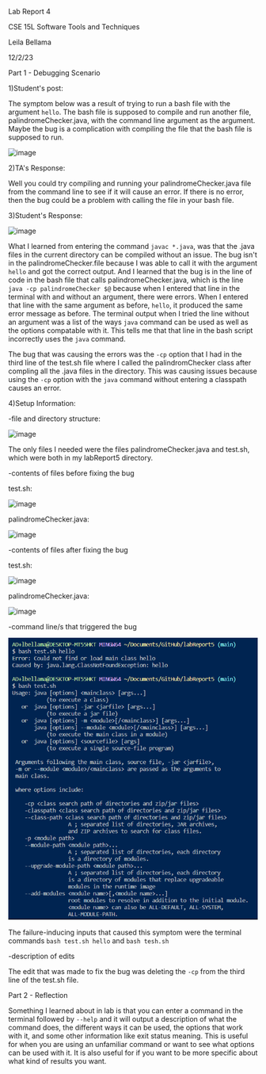 Lab Report 4

CSE 15L Software Tools and Techniques

Leila Bellama

12/2/23


Part 1 - Debugging Scenario

1)Student's post:

The symptom below was a result of trying to run a bash file with the argument `hello`. The bash file is supposed to compile and run another file, palindromeChecker.java, with the command line argument as the argument. Maybe the bug is a complication with compiling the file that the bash file is supposed to run.

![image](https://github.com/lmbellama/cse15l-lab-reports/assets/130100171/8095c00f-d6be-4fde-9be0-e8252e8ac6c5)


2)TA's Response:

Well you could try compiling and running your palindromeChecker.java file from the command line to see if it will cause an error. If there is no error, then the bug could be a problem with calling the file in your bash file.

3)Student's Response:


![image](https://github.com/lmbellama/cse15l-lab-reports/assets/130100171/dc66caf0-a582-4e9e-9658-34d15f8210d3)


What I learned from entering the command `javac *.java`, was that the .java files in the current directory can be compiled without an issue. The bug isn't in the palindromeChecker.file because I was able to call it with the argument `hello` and got the correct output. And I learned that the bug is in the line of code in the bash file that calls palindromeChecker.java, which is the line `java -cp palindromeChecker $@` because when I entered that line in the terminal with and without an argument, there were errors. When I entered that line with the same argument as before, `hello`, it produced the same error message as before. The terminal output when I tried the line without an argument was a list of the ways `java` command can be used as well as the options compatable with it. This tells me that that line in the bash script incorrectly uses the `java` command.

The bug that was causing the errors was the `-cp` option that I had in the third line of the test.sh file where I called the palindromChecker class after compling all the .java files in the directory. This was causing issues because using the `-cp` option with the `java` command without entering a classpath causes an error. 

4)Setup Information:

-file and directory structure:

![image](https://github.com/lmbellama/cse15l-lab-reports/assets/130100171/0f8ccab9-ce6a-48c6-ae50-e6ed376178e6)

The only files I needed were the files palindromeChecker.java and test.sh, which were both in my labReport5 directory.

-contents of files before fixing the bug 

test.sh:

![image](https://github.com/lmbellama/cse15l-lab-reports/assets/130100171/6a91d8e8-e1c5-4d5d-ba83-64dfafaa4b46)

palindromeChecker.java:

![image](https://github.com/lmbellama/cse15l-lab-reports/assets/130100171/f1247456-5c7b-4bd9-bb98-e193ec6b9d2e)

-contents of files after fixing the bug

test.sh:

![image](https://github.com/lmbellama/cse15l-lab-reports/assets/130100171/5fb7f769-5fad-4d39-83b7-b03fcc4bfedb)


palindromeChecker.java:

![image](https://github.com/lmbellama/cse15l-lab-reports/assets/130100171/f1247456-5c7b-4bd9-bb98-e193ec6b9d2e)

-command line/s that triggered the bug

![Image](terminalError.PNG)

The failure-inducing inputs that caused this symptom were the terminal commands `bash test.sh hello` and `bash tesh.sh`  

-description of edits

The edit that was made to fix the bug was deleting the `-cp` from the third line of the test.sh file. 

Part 2 - Reflection

Something I learned about in lab is that you can enter a command in the terminal followed by `--help` and it will output a description of what the command does, the different ways it can be used, the options that work with it, and some other information like exit status meaning. This is useful for when you are using an unfamiliar command or want to see what options can be used with it. It is also useful for if you want to be more specific about what kind of results you want. 
